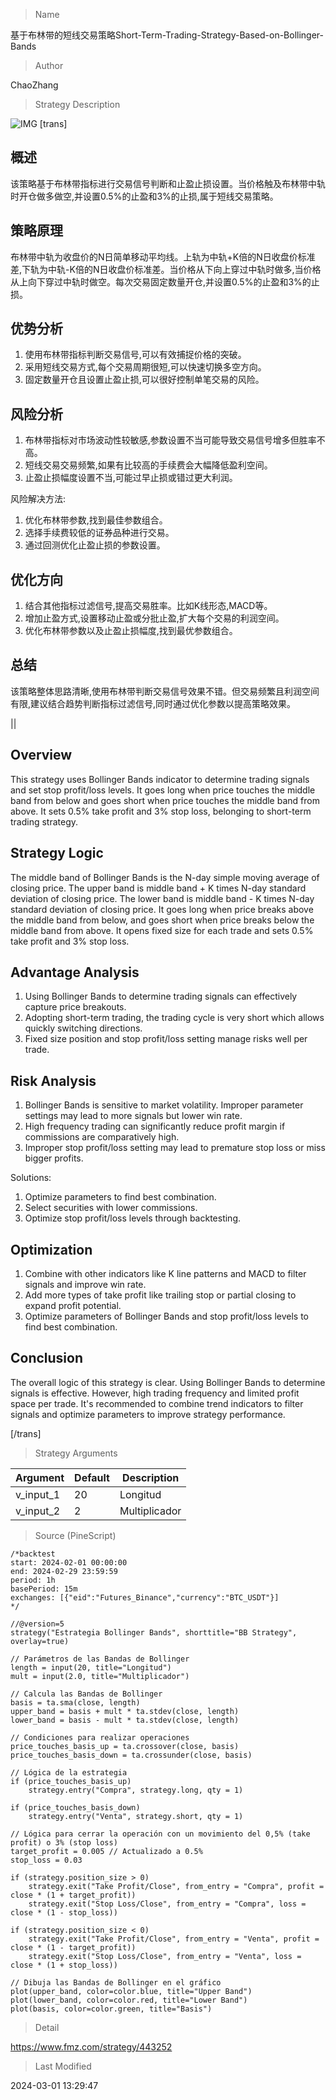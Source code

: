
> Name

基于布林带的短线交易策略Short-Term-Trading-Strategy-Based-on-Bollinger-Bands

> Author

ChaoZhang

> Strategy Description

![IMG](https://www.fmz.com/upload/asset/c37c8c6a6f7f29ce1f.png)
[trans]

## 概述

该策略基于布林带指标进行交易信号判断和止盈止损设置。当价格触及布林带中轨时开仓做多做空,并设置0.5%的止盈和3%的止损,属于短线交易策略。

## 策略原理

布林带中轨为收盘价的N日简单移动平均线。上轨为中轨+K倍的N日收盘价标准差,下轨为中轨-K倍的N日收盘价标准差。当价格从下向上穿过中轨时做多,当价格从上向下穿过中轨时做空。每次交易固定数量开仓,并设置0.5%的止盈和3%的止损。

## 优势分析

1. 使用布林带指标判断交易信号,可以有效捕捉价格的突破。
2. 采用短线交易方式,每个交易周期很短,可以快速切换多空方向。
3. 固定数量开仓且设置止盈止损,可以很好控制单笔交易的风险。

## 风险分析

1. 布林带指标对市场波动性较敏感,参数设置不当可能导致交易信号增多但胜率不高。
2. 短线交易交易频繁,如果有比较高的手续费会大幅降低盈利空间。
3. 止盈止损幅度设置不当,可能过早止损或错过更大利润。

风险解决方法:

1. 优化布林带参数,找到最佳参数组合。
2. 选择手续费较低的证券品种进行交易。 
3. 通过回测优化止盈止损的参数设置。

## 优化方向  

1. 结合其他指标过滤信号,提高交易胜率。比如K线形态,MACD等。
2. 增加止盈方式,设置移动止盈或分批止盈,扩大每个交易的利润空间。
3. 优化布林带参数以及止盈止损幅度,找到最优参数组合。

## 总结

该策略整体思路清晰,使用布林带判断交易信号效果不错。但交易频繁且利润空间有限,建议结合趋势判断指标过滤信号,同时通过优化参数以提高策略效果。

||

## Overview

This strategy uses Bollinger Bands indicator to determine trading signals and set stop profit/loss levels. It goes long when price touches the middle band from below and goes short when price touches the middle band from above. It sets 0.5% take profit and 3% stop loss, belonging to short-term trading strategy.

## Strategy Logic  

The middle band of Bollinger Bands is the N-day simple moving average of closing price. The upper band is middle band + K times N-day standard deviation of closing price. The lower band is middle band - K times N-day standard deviation of closing price. It goes long when price breaks above the middle band from below, and goes short when price breaks below the middle band from above. It opens fixed size for each trade and sets 0.5% take profit and 3% stop loss.

## Advantage Analysis

1. Using Bollinger Bands to determine trading signals can effectively capture price breakouts.  
2. Adopting short-term trading, the trading cycle is very short which allows quickly switching directions.
3. Fixed size position and stop profit/loss setting manage risks well per trade.

## Risk Analysis  

1. Bollinger Bands is sensitive to market volatility. Improper parameter settings may lead to more signals but lower win rate. 
2. High frequency trading can significantly reduce profit margin if commissions are comparatively high.  
3. Improper stop profit/loss setting may lead to premature stop loss or miss bigger profits.  

Solutions:

1. Optimize parameters to find best combination.  
2. Select securities with lower commissions.
3. Optimize stop profit/loss levels through backtesting.  

## Optimization  

1. Combine with other indicators like K line patterns and MACD to filter signals and improve win rate. 
2. Add more types of take profit like trailing stop or partial closing to expand profit potential.
3. Optimize parameters of Bollinger Bands and stop profit/loss levels to find best combination.  

## Conclusion  

The overall logic of this strategy is clear. Using Bollinger Bands to determine signals is effective. However, high trading frequency and limited profit space per trade. It's recommended to combine trend indicators to filter signals and optimize parameters to improve strategy performance.

[/trans]

> Strategy Arguments



|Argument|Default|Description|
|----|----|----|
|v_input_1|20|Longitud|
|v_input_2|2|Multiplicador|


> Source (PineScript)

``` pinescript
/*backtest
start: 2024-02-01 00:00:00
end: 2024-02-29 23:59:59
period: 1h
basePeriod: 15m
exchanges: [{"eid":"Futures_Binance","currency":"BTC_USDT"}]
*/

//@version=5
strategy("Estrategia Bollinger Bands", shorttitle="BB Strategy", overlay=true)

// Parámetros de las Bandas de Bollinger
length = input(20, title="Longitud")
mult = input(2.0, title="Multiplicador")

// Calcula las Bandas de Bollinger
basis = ta.sma(close, length)
upper_band = basis + mult * ta.stdev(close, length)
lower_band = basis - mult * ta.stdev(close, length)

// Condiciones para realizar operaciones
price_touches_basis_up = ta.crossover(close, basis)
price_touches_basis_down = ta.crossunder(close, basis)

// Lógica de la estrategia
if (price_touches_basis_up)
    strategy.entry("Compra", strategy.long, qty = 1)
    
if (price_touches_basis_down)
    strategy.entry("Venta", strategy.short, qty = 1)

// Lógica para cerrar la operación con un movimiento del 0,5% (take profit) o 3% (stop loss)
target_profit = 0.005 // Actualizado a 0.5%
stop_loss = 0.03

if (strategy.position_size > 0)
    strategy.exit("Take Profit/Close", from_entry = "Compra", profit = close * (1 + target_profit))
    strategy.exit("Stop Loss/Close", from_entry = "Compra", loss = close * (1 - stop_loss))

if (strategy.position_size < 0)
    strategy.exit("Take Profit/Close", from_entry = "Venta", profit = close * (1 - target_profit))
    strategy.exit("Stop Loss/Close", from_entry = "Venta", loss = close * (1 + stop_loss))

// Dibuja las Bandas de Bollinger en el gráfico
plot(upper_band, color=color.blue, title="Upper Band")
plot(lower_band, color=color.red, title="Lower Band")
plot(basis, color=color.green, title="Basis")

```

> Detail

https://www.fmz.com/strategy/443252

> Last Modified

2024-03-01 13:29:47
